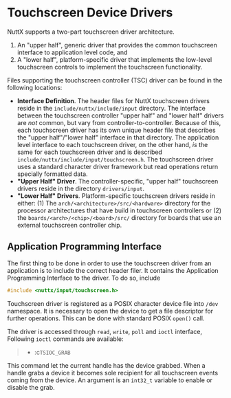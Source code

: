 # Touchscreen Device Drivers

NuttX supports a two-part touchscreen driver architecture.

1.  An "upper half", generic driver that provides the common touchscreen
    interface to application level code, and
2.  A "lower half", platform-specific driver that implements the
    low-level touchscreen controls to implement the touchscreen
    functionality.

Files supporting the touchscreen controller (TSC) driver can be found in
the following locations:

  - **Interface Definition**. The header files for NuttX touchscreen
    drivers reside in the `include/nuttx/include/input` directory. The
    interface between the touchscreen controller "upper half" and "lower
    half" drivers are *not* common, but vary from
    controller-to-controller. Because of this, each touchscreen driver
    has its own unique header file that describes the "upper
    half"/"lower half" interface in that directory. The application
    level interface to each touchscreen driver, on the other hand, *is*
    the same for each touchscreen driver and is described
    `include/nuttx/include/input/touchscreen.h`. The touchscreen driver
    uses a standard character driver framework but read operations
    return specially formatted data.
  - **"Upper Half" Driver**. The controller-specific, "upper half"
    touchscreen drivers reside in the directory `drivers/input`.
  - **"Lower Half" Drivers**. Platform-specific touchscreen drivers
    reside in either: (1) The `arch/<architecture>/src/<hardware>`
    directory for the processor architectures that have build in
    touchscreen controllers or (2) the
    `boards/<arch>/<chip>/<board>/src/` directory for boards that use an
    external touchscreen controller chip.

## Application Programming Interface

The first thing to be done in order to use the touchscreen driver from
an application is to include the correct header filer. It contains the
Application Programming Interface to the driver. To do so, include

``` c
#include <nuttx/input/touchscreen.h>
```

Touchscreen driver is registered as a POSIX character device file into
`/dev` namespace. It is necessary to open the device to get a file
descriptor for further operations. This can be done with standard POSIX
`open()` call.

The driver is accessed through `read`, `write`, `poll` and `ioctl`
interface, Following `ioctl` commands are available:

>   - :c`TSIOC_GRAB`

This command let the current handle has the device grabbed. When a
handle grabs a device it becomes sole recipient for all touchscreen
events coming from the device. An argument is an `int32_t` variable to
enable or disable the grab.
